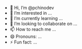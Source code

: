 - 👋 Hi, I’m @pchinodev
- 👀 I’m interested in ...
- 🌱 I’m currently learning ...
- 💞️ I’m looking to collaborate on ...
- 📫 How to reach me ...
- 😄 Pronouns: ...
- ⚡ Fun fact: ...

<!---
pchinodev/pchinodev is a ✨ special ✨ repository because its `README.md` (this file) appears on your GitHub profile.
You can click the Preview link to take a look at your changes.
--->
